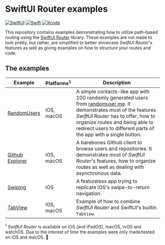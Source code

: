 # SwiftUI Router examples

[![SwiftUI](https://img.shields.io/badge/SwiftUI-blue.svg?style=for-the-badge&logo=swift&logoColor=black)](https://developer.apple.com/xcode/swiftui)
[![Swift](https://img.shields.io/badge/Swift-5.5-orange.svg?style=for-the-badge&logo=swift)](https://swift.org)
[![Xcode](https://img.shields.io/badge/Xcode-13-blue.svg?style=for-the-badge&logo=Xcode&logoColor=white)](https://developer.apple.com/xcode)

This repository contains examples demonstrating how to utilize path-based routing using the [SwiftUI Router](https://github.com/frzi/SwiftUIRouter) library. These examples are not made to look pretty, but rather, are simplified to better showcase *SwiftUI Router*'s features as well as giving examples on how to structure your routes and code.

## The examples

| Example | Platforms<sup>1</sup> | Description |
| ------- | ---------- | ----------- |
| [RandomUsers](RandomUsers) | iOS, macOS | A simple contacts-like app with 100 randomly generated users from [randomuser.me](https://randomuser.me). It demonstrates most of the features *SwiftUI Router* has to offer, how to organize routes and being able to redirect users to different parts of the app with a single button. |
| [Github Explorer](GithubExplorer) | iOS, macOS | A barebones Github client to browse users and repositories. It demonstrates most of *SwiftUI Router*'s features, how to organize routes as well as dealing with asynchronous data. |
| [Swiping](Swiping) | iOS | A featureless app trying to replicate iOS's swipe-to-return navigation. |
| [TabView](TabView) | iOS, macOS | Example of how to combine *SwiftUI Router* and SwiftUI's builtin `TabView`. |

<sup>1</sup> *SwiftUI Router* is available on iOS (and iPadOS), macOS, tvOS and watchOS. Due to the interest of time the examples were only made/tested on iOS and macOS. 🙇